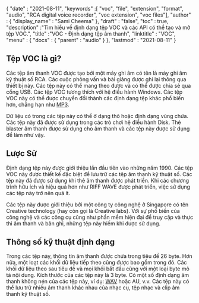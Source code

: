 {
  "date" : "2021-08-11",
  "keywords" :[ "voc", "file", "extension", "format", "audio", "RCA digital voice recorder", "voc extension", "voc files"],
  "author" : {
    "display_name" : "Sami Cheema"
},
  "draft" : "false",
  "toc" : true,
  "description" :"Tìm hiểu về định dạng tệp VOC và các API có thể tạo và mở tệp VOC.",
  "title" :"VOC - Định dạng tệp âm thanh",
  "linktitle" : "VOC",
  "menu" : {
    "docs" : {
      "parent" : "audio"
}
},
  "lastmod" : "2021-08-11"
}

## Tệp VOC là gì? ##

Các tệp âm thanh VOC được tạo bởi một máy ghi âm có tên là máy ghi âm kỹ thuật số RCA. Các cuộc phỏng vấn và bài giảng được ghi lại thông qua thiết bị này. Các tệp này có thể mang theo được và có thể được chia sẻ qua cổng USB. Các tệp VOC tương thích với hệ điều hành Windows. Các tệp VOC này có thể được chuyển đổi thành các định dạng tệp khác phổ biến hơn, chẳng hạn như [MP3](/vi/audio/mp3/).
 

Dữ liệu có trong các tệp này có thể ở dạng thô hoặc định dạng vùng chứa. Các tệp này đã được sử dụng trong các trò chơi hệ điều hành Disk. Thẻ blaster âm thanh được sử dụng cho âm thanh và các tệp này được sử dụng để làm như vậy.



## Lược Sử ##

Định dạng tệp này được giới thiệu lần đầu tiên vào những năm 1990. Các tệp VOC này được thiết kế đặc biệt để lưu trữ các tệp âm thanh kỹ thuật số. Các tệp này đã được sử dụng khi thẻ âm thanh được phát triển. Khi các chương trình hữu ích và hiệu quả hơn như RIFF WAVE được phát triển, việc sử dụng các tệp này trở nên quá ít.

Các tệp này được giới thiệu bởi một công ty công nghệ ở Singapore có tên Creative technology (hay còn gọi là Creative labs). Với sự phổ biến của công nghệ và các công cụ cũng như phần mềm hiện đại để truy cập và thực thi âm thanh và bản ghi, những tệp này hiếm khi được sử dụng.


## Thông số kỹ thuật định dạng ##

Trong các tệp này, thông tin âm thanh được chứa trong tiêu đề 26 byte. Hơn nữa, một loạt các khối dữ liệu tiếp theo cũng được bao gồm trong đó. Các khối dữ liệu theo sau tiêu đề và mọi khối bắt đầu cùng với một loại byte mô tả nội dung. Kích thước của các tệp này là 3 byte. Có một số định dạng âm thanh không nén của các tệp này, ví dụ: [WAV](/vi/audio/wav/) hoặc AU, v.v. Các tệp này có thể lưu trữ nhiều âm thanh khác nhau của nhạc cụ, tệp nhạc và clip âm thanh kỹ thuật số.



